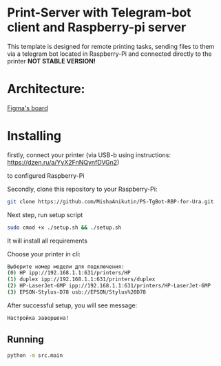 # Print-Server with Telegram-bot client and Raspberry-pi server
This template is designed for remote printing tasks, sending files to them via a telegram bot located in Raspberry-Pi and connected directly to the printer
**NOT STABLE VERSION!**

# Architecture:
[Figma's board](https://www.figma.com/file/xJomjKpzGFbDnQwvDVy4LW/%D0%9E%D0%B1%D0%BB%D0%B0%D1%87%D0%BD%D0%B0%D1%8F-%D0%B0%D1%80%D1%85%D0%B8%D1%82%D0%B5%D0%BA%D1%82%D1%83%D1%80%D0%B0-Digital-Typography?type=whiteboard&node-id=0-1&t=iMTPc3xABizq2heL-0)

# Installing 
firstly, connect your printer (via USB-b using instructions: https://dzen.ru/a/YyX2FnNQynfDVGn2)

to configured Raspberry-Pi 

Secondly, clone this repository to your Raspberry-Pi:
```bash
git clone https://github.com/MishaAnikutin/PS-TgBot-RBP-for-Ura.git
```

Next step, run setup script
```bash 
sudo cmod +x ./setup.sh && ./setup.sh
```
It will install all requirements

Choose your printer in cli:
```bash
Выберите номер модели для подключения:
(0) HP ipp://192.168.1.1:631/printers/HP
(1) duplex ipp://192.168.1.1:631/printers/duplex
(2) HP-LaserJet-6MP ipp://192.168.1.1:631/printers/HP-LaserJet-6MP
(3) EPSON-Stylus-D78 usb://EPSON/Stylus%20D78
```

After successful setup, you will see message:
```bash
Настройка завершена!
```
## Running
```bash
python -m src.main
```

